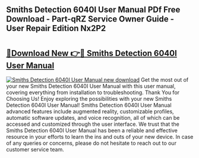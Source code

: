 ## Smiths Detection 6040I User Manual PDf Free Download - Part-qRZ Service Owner Guide - User Repair Edition Nx2P2

# <h2><a href="http://cf19238.oget.top/?id=Smiths+Detection+6040I+User+Manual">🔗Download New 👉🔴 Smiths Detection 6040I User Manual</a></h2>

[![Smiths Detection 6040I User Manual new download](https://i.imgur.com/5g1atiW.png)](http://cf19238.oget.top/?id=Smiths+Detection+6040I+User+Manual)
Get the most out of your new Smiths Detection 6040I User Manual with this user manual, covering everything from installation to troubleshooting. Thank You for Choosing Us! Enjoy exploring the possibilities with your new Smiths Detection 6040I User Manual! Smiths Detection 6040I User Manual advanced features include augmented reality, customizable profiles, automatic software updates, and voice recognition, all of which can be accessed and customized through the user interface. We trust that the Smiths Detection 6040I User Manual has been a reliable and effective resource in your efforts to learn the ins and outs of your new device. In case of any queries or concerns, please do not hesitate to reach out to our customer service team.
